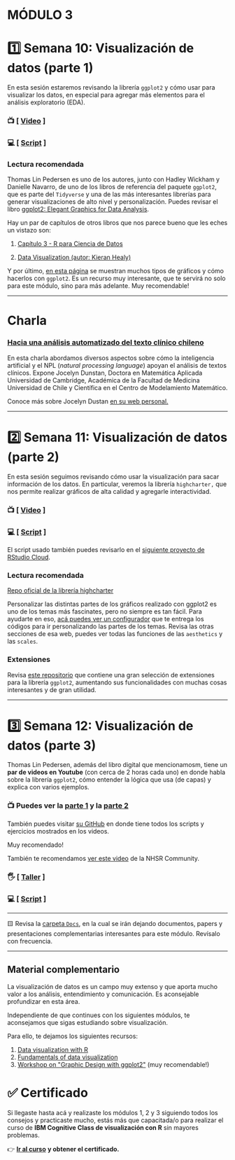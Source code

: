 # MÓDULO 3

# :one: Semana 10: **Visualización de datos (parte 1)**

En esta sesión estaremos revisando la librería `ggplot2` y cómo usar para visualizar los datos, en especial para agregar más elementos para el análisis exploratorio (EDA).

### :tv: [ [Video](https://youtu.be/RN2rqZLpca0) ]

### :computer: [ [Script](https://github.com/opensaludlab/ciencia_datos/blob/main/modulo3/Visualizacion.R) ]

### Lectura recomendada

Thomas Lin Pedersen es uno de los autores, junto con Hadley Wickham y Danielle Navarro, de uno de los libros de referencia del paquete `ggplot2`, que es parte del `Tidyverse` y una de las más interesantes librerías para generar visualizaciones de alto nivel y personalización. Puedes revisar el libro [ggplot2: Elegant Graphics for Data Analysis](https://ggplot2-book.org/).

Hay un par de capítulos de otros libros que nos parece bueno que les eches un vistazo son:

1.  [Capítulo 3 - R para Ciencia de Datos](https://r4ds-en-espaniol.netlify.app/visualizaci%C3%B3n-de-datos.html)

2.  [Data Visualization (autor: Kieran Healy)](https://socviz.co/lookatdata.html)

Y por último, [en esta página](https://www.r-graph-gallery.com/index.html) se muestran muchos tipos de gráficos y cómo hacerlos con `ggplot2`. Es un recurso muy interesante, que te servirá no solo para este módulo, sino para más adelante. Muy recomendable!

------------------------------------------------------------------------

# Charla

### [Hacia una análisis automatizado del texto clínico chileno](https://youtu.be/3N9MuFry2qs)

En esta charla abordamos diversos aspectos sobre cómo la inteligencia artificial y el NPL (*natural processing language*) apoyan el análisis de textos clínicos. Expone Jocelyn Dunstan, Doctora en Matemática Aplicada Universidad de Cambridge, Académica de la Facultad de Medicina Universidad de Chile y Científica en el Centro de Modelamiento Matemático.

Conoce más sobre Jocelyn Dustan [en su web personal.](https://sites.google.com/view/jdunstan/home)

------------------------------------------------------------------------

# :two: Semana 11: **Visualización de datos (parte 2)**

En esta sesión seguimos revisando cómo usar la visualización para sacar información de los datos. En particular, veremos la librería `highcharter,` que nos permite realizar gráficos de alta calidad y agregarle interactividad.

### :tv: [ [Video](https://youtu.be/kYCp_piEnmU) ]

### :computer: [ [Script](https://github.com/opensaludlab/ciencia_datos/tree/main/modulo3/visualizacion_highcharter) ]

El script usado también puedes revisarlo en el [siguiente proyecto de RStudio Cloud](https://rstudio.cloud/project/2171495).

### Lectura recomendada

[Repo oficial de la librería highcharter](https://github.com/jbkunst/highcharter)

Personalizar las distintas partes de los gráficos realizado con ggplot2 es uno de los temas más fascinates, pero no siempre es tan fácil. Para ayudarte en eso, [acá puedes ver un configurador](https://ggplot2tor.com/theme/) que te entrega los códigos para ir personalizando las partes de los temas. Revisa las otras secciones de esa web, puedes ver todas las funciones de las `aesthetics` y las `scales`.

### Extensiones

Revisa [este repositorio](https://github.com/erikgahner/awesome-ggplot2) que contiene una gran selección de extensiones para la librería `ggplot2`, aumentando sus funcionalidades con muchas cosas interesantes y de gran utilidad.

------------------------------------------------------------------------

# :three: Semana 12: Visualización de datos (parte 3)

Thomas Lin Pedersen, además del libro digital que mencionamosm, tiene un **par de videos en Youtube** (con cerca de 2 horas cada uno) en donde habla sobre la librería `ggplot2`, cómo entender la lógica que usa (de capas) y explica con varios ejemplos.

### :tv: Puedes ver la [parte 1](https://youtu.be/h29g21z0a68) y la [parte 2](https://youtu.be/0m4yywqNPVY)

También puedes visitar [su GitHub](https://github.com/thomasp85/ggplot2_workshop) en donde tiene todos los scripts y ejercicios mostrados en los videos.

Muy recomendado!

También te recomendamos [ver este video](https://youtu.be/jiuDr4aYgkY) de la NHSR Community.

### :raised_hand_with_fingers_splayed: [ [Taller](https://youtu.be/DTAO4LD-njM) ]

### :computer: [ [Script](https://github.com/opensaludlab/ciencia_datos/blob/main/modulo3/ggplot2_workshop.R) ]

------------------------------------------------------------------------

:yellow_square: Revisa la [carpeta `Docs`](https://github.com/opensaludlab/ciencia_datos/tree/main/modulo3/Docs), en la cual se irán dejando documentos, papers y presentaciones complementarias interesantes para este módulo. Revísalo con frecuencia.

------------------------------------------------------------------------

## Material complementario

La visualización de datos es un campo muy extenso y que aporta mucho valor a los análisis, entendimiento y comunicación. Es aconsejable profundizar en esta área.

Independiente de que continues con los siguientes módulos, te aconsejamos que sigas estudiando sobre visualización.

Para ello, te dejamos los siguientes recursos:

1.  [Data visualization with R](https://rkabacoff.github.io/datavis/)
2.  [Fundamentals of data visualization](https://clauswilke.com/dataviz/)
3.  [Workshop on "Graphic Design with ggplot2"](https://www.cedricscherer.com/2022/08/09/2-day-workshop-on-graphic-design-with-ggplot2-at-rstudioconf-2022/) (muy recomendable!)

# :white_check_mark: Certificado

Si llegaste hasta acá y realizaste los módulos 1, 2 y 3 siguiendo todos los consejos y practicaste mucho, estás más que capacitada/o para realizar el curso de **IBM Cognitive Class de visualización con R** sin mayores problemas.

:point_right: [**Ir al curso**](https://cognitiveclass.ai/courses/course-v1:CognitiveClass+DV0151EN+v1) **y obtener el certificado.**

### 
